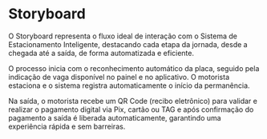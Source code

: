 # Storyboard

O Storyboard representa o fluxo ideal de interação com o Sistema de Estacionamento Inteligente, destacando cada etapa da jornada, desde a chegada até a saída, de forma automatizada e eficiente.

O processo inicia com o reconhecimento automático da placa, seguido pela indicação de vaga disponível no painel e no aplicativo. O motorista estaciona e o sistema registra automaticamente o início da permanência.

Na saída, o motorista recebe um QR Code (recibo eletrônico) para validar e realizar o pagamento digital via Pix, cartão ou TAG e após confirmação do pagamento a saída é liberada automaticamente, garantindo uma experiência rápida e sem barreiras.

